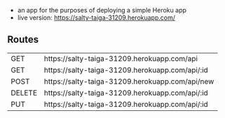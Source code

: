 - an app for the purposes of deploying a simple Heroku app
- live version:  https://salty-taiga-31209.herokuapp.com/

## Routes
<table>
<tr>
  <td>GET</td>
  <td>https://salty-taiga-31209.herokuapp.com/api</td>
</tr>
<tr>
  <td>GET</td>
  <td>https://salty-taiga-31209.herokuapp.com/api/:id</td>
</tr>
<tr>
  <td>POST</td>
  <td>https://salty-taiga-31209.herokuapp.com/api/new</td>
</tr>
<tr>
  <td>DELETE</td>
  <td>https://salty-taiga-31209.herokuapp.com/api/:id</td>
</tr>
<tr>
  <td>PUT</td>
  <td>https://salty-taiga-31209.herokuapp.com/api/:id</td>
</tr>
</table>
